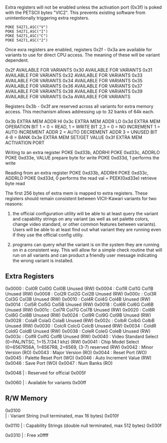 Extra registers will not be enabled unless the activation port (0x3f)
is poked with the PETSCII bytes "VIC2".  This prevents existing software
from unintentionally triggering extra registers.

    POKE 54271,ASC("V")
    POKE 54271,ASC("I")
    POKE 54271,ASC("C")
    POKE 54271,ASC("2")

Once exra registers are enabled, registers 0x2f - 0x3a are available for
variants to use for direct CPU access.  The meaning of these will be variant
dependent.

0x2f AVAILABLE FOR VARIANTS
0x30 AVAILABLE FOR VARIANTS
0x31 AVAILABLE FOR VARIANTS
0x32 AVAILABLE FOR VARIANTS
0x33 AVAILABLE FOR VARIANTS
0x34 AVAILABLE FOR VARIANTS
0x35 AVAILABLE FOR VARIANTS
0x36 AVAILABLE FOR VARIANTS
0x37 AVAILABLE FOR VARIANTS
0x38 AVAILABLE FOR VARIANTS
0x39 AVAILABLE FOR VARIANTS
0x3a AVAILABLE FOR VARIANTS

Registers 0x3b - 0x3f are reserved across all variants for extra memory
access.  This mechanism allows addressing up to 32 banks of 64k each.

0x3b EXTRA MEM ADDR HI
0x3c EXTRA MEM ADDR LO
0x3d EXTRA MEM OPERATION
     BIT 1   = 0 = READ, 1 = WRITE
     BIT 2,3 = 0 = NO INCREMENT
               1 = AUTO INCREMENT ADDR
               2 = AUTO DECREMENT ADDR
               3 = UNUSED
     BIT 4-8 = BANK
0x3e EXTRA MEM SET/GET VALUE
0x3f EXTRA MEM ACTIVATION PORT

Writing to an extra register
    POKE 0xd33b, ADDRHI
    POKE 0xd33c, ADDRLO
    POKE 0xd33e, VALUE     prepare byte for write
    POKE 0xd33d, 1         performs the write

Reading from an extra register
    POKE 0xd33b, ADDRHI
    POKE 0xd33c, ADDRLO
    POKE 0xd33d, 0         performs the read
    val = PEEK(0xd33e)     retrieve byte read
   
The first 256 bytes of extra mem is mapped to extra registers.
These registers should remain consistent between VICII-Kawari
variants for two reasons: 

1) the official configuration utility will be able to at
least query the variant and capability strings on any
variant (as well as set palette colors, change video
standard, or other common features between variants).
Users will be able to at least find out what variant
they are running even if they use the official config
utiliy.

2) programs can query what the variant is on the system
they are running on in a consistent way. This will allow
for a simple check routine that will run on all variants
and can product a friendly user message indicating the
wrong variant is installed.

Extra Registers
---------------
0x0000    : Col0R Col0G Col0B Unused (RW)
0x0004    : Col1R Col1G Col1B Unused (RW)
0x0008    : Col2R Col2G Col2B Unused (RW)
0x000c    : Col3R Col3G Col3B Unused (RW)
0x0010    : Col4R Col4G Col4B Unused (RW)
0x0014    : Col5R Col5G Col5B Unused (RW)
0x0018    : Col6R Col6G Col6B Unused (RW)
0x001c    : Col7R Col7G Col7B Unused (RW)
0x0020    : Col8R Col8G Col8B Unused (RW)
0x0024    : Col9R Col9G Col9B Unused (RW)
0x0028    : ColaR ColaG ColaB Unused (RW)
0x002c    : ColbR ColbG ColbB Unused (RW)
0x0030    : ColcR ColcG ColcB Unused (RW)
0x0034    : ColdR ColdG ColdB Unused (RW)
0x0038    : ColeR ColeG ColeB Unused (RW)
0x003c    : ColfR ColfG ColfB Unused (RW)
0x0040    : Video Standard Select (0=PAL/NTSC, 1=15.7/34.1 khz) (RW)
0x0041    : Chip Model Select (0=6567R56A, 1=6567R8, 2=6569, (3-7) reserved (RW)
0x0042    : Minor Version (RO)
0x0043    : Major Version (RO)
0x0044    : Reset Port (WO)
0x0045    : Palette Reset Port (WO)
0x0046    : Auto Increment Value (RW)
0x0046    : Save Port (WO)
0x0047    : Num Banks (RO)

0x0048
  |       : Reserved for official
0x005f

0x0060
  |       : Available for variants
0x00ff

R/W Memory
----------
0x0100    
  |       : Variant String (null terminated, max 16 bytes)
0x010f

0x0110
  |       : Capability Strings (double null terminated, max 512 bytes)
0x030f

0x0310
  |       : Free
x0ffff

